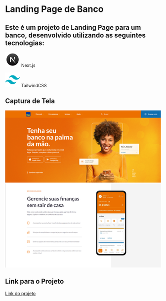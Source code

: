 # Landing Page de Banco

## Este é um projeto de Landing Page para um banco, desenvolvido utilizando as seguintes tecnologias:

![Next.js](src/assets/icon-nextjs.png) 
Next.js

![TailwindCSS](src/assets/icon-tailwind.png) 
TailwindCSS

## Captura de Tela

![Captura de Tela do Projeto](src/assets/print1.png)
![Captura de Tela do Projeto](src/assets/print2.png)

## Link para o Projeto

[Link do projeto](https://pagebank.vercel.app/)
